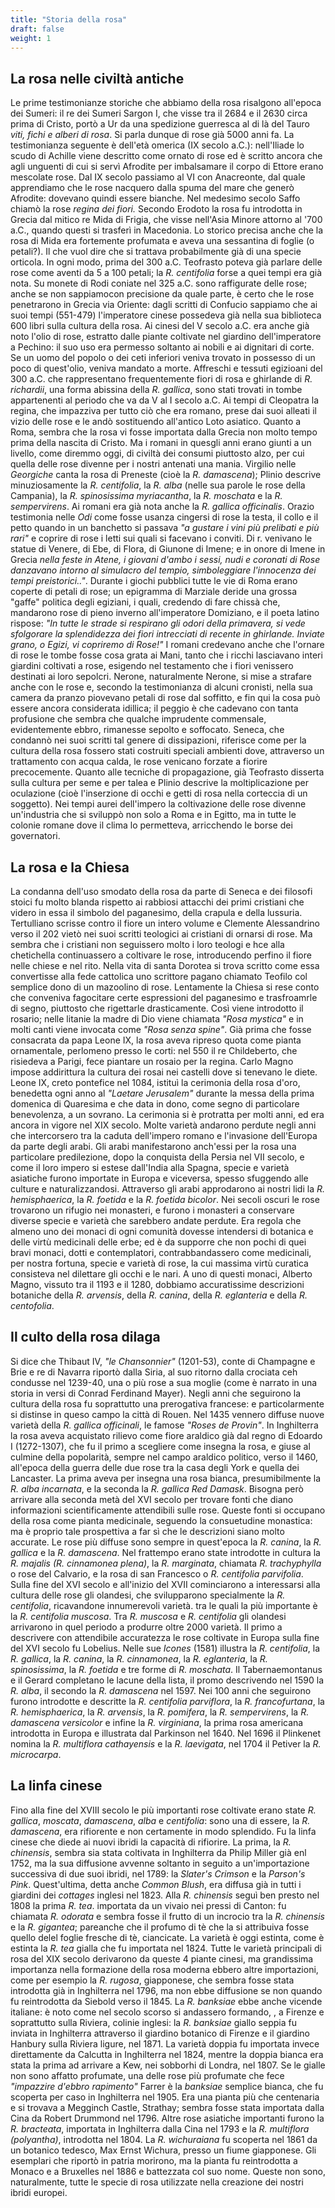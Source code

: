 ```yaml
---
title: "Storia della rosa"
draft: false
weight: 1
---
```


## La rosa nelle civiltà antiche

Le prime testimonianze storiche che abbiamo della rosa risalgono all'epoca dei Sumeri: il re dei Sumeri Sargon I, che visse tra il 2684 e il 2630 circa prima di Cristo, portò a Ur da una spedizione guerresca al di là del Tauro _viti, fichi e alberi di rosa_. Si parla dunque di rose già 5000 anni fa. La testimonianza seguente è dell'età omerica (IX secolo a.C.): nell'Iliade lo scudo di Achille viene descritto come ornato di rose ed è scritto ancora che agli unguenti di cui si servì Afrodite per imbalsamare il corpo di Ettore erano mescolate rose. Dal IX secolo passiamo al VI con Anacreonte, dal quale apprendiamo che le rose nacquero dalla spuma del mare che generò Afrodite: dovevano quindi essere bianche. Nel medesimo secolo Saffo chiamò la rose _regina dei fiori._ Secondo Erodoto la rosa fu introdotta in Grecia dal mitico re Mida di Frigia, che visse nell'Asia Minore attorno al '700 a.C., quando questi si trasferì in Macedonia. Lo storico precisa anche che la rosa di Mida era fortemente profumata e aveva una sessantina di foglie (o petali?). Il che vuol dire che si trattava probabilmente già di una specie orticola. In ogni modo, prima del 300 a.C. Teofrasto poteva già parlare delle rose come aventi da 5 a 100 petali; la _R. centifolia_ forse a quei tempi era già nota. Su monete di Rodi coniate nel 325 a.C. sono raffigurate delle rose; anche se non sappiamocon precisione da quale parte, è certo che le rose penetrarono in Grecia via Oriente: dagli scritti di Confucio sappiamo che ai suoi tempi (551-479) l'imperatore cinese possedeva già nella sua biblioteca 600 libri sulla cultura della rosa. Ai cinesi del V secolo a.C. era anche già noto l'olio di rose, estratto dalle piante coltivate nel giardino dell'imperatore a Pechino: il suo uso era permesso soltanto ai nobili e ai dignitari di corte. Se un uomo del popolo o dei ceti inferiori veniva trovato in possesso di un poco di quest'olio, veniva mandato a morte. Affreschi e tessuti egizioani del 300 a.C. che rappresentano frequentemente fiori di rosa e ghirlande di _R. richardii_, una forma abissina della _R. gallica_, sono stati trovati in tombe appartenenti al periodo che va da V al I secolo a.C. Ai tempi di Cleopatra la regina, che impazziva per tutto ciò che era romano, prese dai suoi alleati il vizio delle rose e le andò sostituendo all'antico Loto asiatico.
Quanto a Roma, sembra che la rosa vi fosse importata dalla Grecia non molto tempo prima della nascita di Cristo. Ma i romani in quesgli anni erano giunti a un livello, come diremmo oggi, di civiltà dei consumi piuttosto alzo, per cui quella delle rose divenne per i nostri antenati una mania. Virgilio nelle _Georgiche_ canta la rosa di Preneste (cioè la _R. damascena_); Plinio descrive minuziosamente la _R. centifolia_, la _R. alba_ (nelle sua parole le rose della Campania), la _R. spinosissima myriacantha_, la _R. moschata_ e la _R. sempervirens_. Ai romani era già nota anche la _R. gallica officinalis_. Orazio testimonia nelle _Odi_ come fosse usanza cingersi di rose la testa, il collo e il petto quando in un banchetto si passava _"a gustare i vini più prelibati e più rari"_ e coprire di rose  i letti sui quali si facevano i conviti. Di r. venivano le statue di Venere, di Ebe, di Flora, di Giunone di Imene; e in onore di Imene in Grecia _nella feste in Atene, i giovani d'ambo i sessi, nudi e coronati di Rose danzavano intorno al simulacro del tempio, simboleggiare l'innocenza dei tempi preistorici.."_. Durante i giochi pubblici tutte le vie di Roma erano coperte di petali di rose; un epigramma di Marziale deride una grossa "gaffe" politica degli egiziani, i quali, credendo di fare chissà che, mandarono rose di pieno inverno all'imperatore Domiziano, e il poeta latino rispose: _"In tutte le strade si respirano gli odori della primavera, si vede sfolgorare la splendidezza dei fiori intrecciati di recente in ghirlande. Inviate grano, o Egizi, vi copriremo di Rose!"_ I romani credevano anche che l'ornare di rose le tombe fosse cosa grata ai Mani, tanto che i ricchi lasciavano interi giardini coltivati a rose, esigendo nel testamento che i fiori venissero destinati ai loro sepolcri. Nerone, naturalmente Nerone, si mise a strafare anche con le rose e, secondo la testimonianza di alcuni cronisti, nella sua camera da pranzo piovevano petali di rose dal soffitto, e fin qui la cosa può essere ancora considerata idillica; il peggio è che cadevano con tanta profusione che sembra che qualche imprudente commensale, evidentemente ebbro, rimanesse sepolto e soffocato. Seneca, che condannò nei suoi scritti tal genere di dissipazioni, riferisce come per la cultura della rosa fossero stati costruiti speciali ambienti dove, attraverso un trattamento con acqua calda, le rose venicano forzate a fiorire precocemente. Quanto alle tecniche di propagazione, già Teofrasto disserta sulla cultura per seme e per talea e Plinio descrive la moltiplicazione per oculazione (cioè l'inserzione di occhi e getti di rosa nella corteccia di un soggetto). Nei tempi aurei dell'impero la coltivazione delle rose divenne un'industria che si sviluppò non solo a Roma e in Egitto, ma in tutte le colonie romane dove il clima lo permetteva, arricchendo le borse dei governatori.

## La rosa e la Chiesa

La condanna dell'uso smodato della rosa da parte di Seneca e dei filosofi stoici fu molto blanda rispetto ai rabbiosi attacchi dei primi cristiani che videro in essa il simbolo del paganesimo, della crapula e della lussuria. Tertulliano scrisse contro il fiore un intero volume e Clemente Alessandrino verso il 202 vietò nei suoi scritti teologici ai cristiani di ornarsi di rose. Ma sembra che i cristiani non seguissero molto i loro teologi e hce alla chetichella continuassero a coltivare le rose, introducendo perfino il fiore nelle chiese e nel rito. Nella vita di santa Dorotea si trova scritto come essa convertisse alla fede cattolica uno scrittore pagano chiamato Teofilo col semplice dono di un mazoolino di rose. Lentamente la Chiesa si rese conto che conveniva fagocitare certe espressioni del paganesimo e trasfroamrle di segno, piuttosto che rigettarle drasticamente. Così viene introdotto il rosario; nelle litanie la madre di Dio viene chiamata _"Rosa mystica"_ e in molti canti viene invocata come _"Rosa senza spine"_. Già prima che fosse consacrata da papa Leone IX, la rosa aveva ripreso quota come pianta ornamentale, perlomeno presso le corti: nel 550 il re Childeberto, che risiedeva a Parigi, fece piantare un rosaio per la regina. Carlo Magno impose addirittura la cultura dei rosai nei castelli dove si tenevano le diete. Leone IX, creto pontefice nel 1084, istituì la cerimonia della rosa d'oro, benedetta ogni anno al _"Laetare Jerusalem"_ durante la messa della prima domenica di Quaresima e che data in dono, come segno di particolare benevolenza, a un sovrano. La cerimonia si è protratta per molti anni, ed era ancora in vigore nel XIX secolo.
Molte varietà andarono perdute negli anni che intercorsero tra la caduta dell'impero romano e l'invasione dell'Europa da parte degli arabi. Gli arabi manifestarono anch'essi per la rosa una particolare predilezione, dopo la conquista della Persia nel VII secolo, e come il loro impero si estese dall'India alla Spagna, specie e varietà asiatiche furono importate in Europa e viceversa, spesso sfuggendo alle culture e naturalizzandosi. Attraverso gli arabi approdarono ai nostri lidi la _R. hemisphaerica_, la _R. foetida_ e la _R. foetida bicolor_. Nei secoli oscuri le rose trovarono un rifugio nei monasteri, e furono i monasteri a conservare diverse specie e varietà che sarebbero andate perdute. Era regola che almeno uno dei monaci di ogni comunità dovesse intendersi di botanica e delle virtù medicinali delle erbe; ed è da supporre che non pochi di quei bravi monaci, dotti e contemplatori, contrabbandassero come medicinali, per nostra fortuna, specie e varietà di rose, la cui massima virtù curatica consisteva nel dilettare gli occhi e le nari. A uno di questi monaci, Alberto Magno, vissuto tra il 1193 e il 1280, dobbiamo accuratissime descrizioni botaniche della _R. arvensis_, della _R. canina_, della _R. eglanteria_ e della _R. centofolia_.

## Il culto della rosa dilaga
Si dice che Thibaut IV, _"le Chansonnier"_ (1201-53), conte di Champagne e Brie e re di Navarra riportò dalla Siria, al suo ritorno dalla crociata ceh condusse nel 1239-40, una o più rose a sua moglie (come è narrato in una storia in versi di Conrad Ferdinand Mayer). Negli anni che seguirono la cultura della rosa fu soprattutto una prerogativa francese: e particolarmente si distinse in queso campo la città di Rouen. Nel 1435 vennero diffuse nuove varietà della _R. gallica officinali_, le famose _"Roses de Provin"_.
In Inghilterra la rosa aveva acquistato rilievo come fiore araldico già dal regno di Edoardo I (1272-1307), che fu il primo a scegliere come insegna la rosa, e giuse al culmine della popolarità, sempre nel campo araldico politico, verso il 1460, all'epoca della guerra delle due rose tra la casa degli York e quella dei Lancaster. La prima aveva per insegna una rosa bianca, presumibilmente la _R. alba incarnata_, e la seconda la _R. gallica Red Damask_. Bisogna però arrivare alla seconda metà del XVI secolo per trovare fonti che diano informazioni scientificamente attendibili sulle rose. Queste fonti si occupano della rosa come pianta medicinale, seguendo la consuetudine monastica: ma è proprio tale prospettiva a far sì che le descrizioni siano molto accurate. Le rose più diffuse sono sempre in quest'epoca la _R. canina_, la _R. gallica_ e la _R. damascena_. Nel frattempo erano state introdotte in cultura la _R. majalis (R. cinnamonea plena)_, la _R. marginata_, chiamata _R. trachyphylla_ o rose del Calvario, e la rosa di san Francesco o _R. centifolia parvifolia_.
Sulla fine del XVI secolo e all'inizio del XVII cominciarono a interessarsi alla cultura delle rose gli olandesi, che svilupparono specialmente la _R. centifolia_, ricavandone innumerevoli varietà. tra le quali la più importante è la _R. centifolia muscosa_. Tra _R. muscosa_ e _R. centifolia_ gli olandesi arrivarono in quel periodo a produrre oltre 2000 varietà. Il primo a descrivere con attendibile accuratezza le rose coltivate in Europa sulla fine del XVI secolo fu Lobelius. Nelle sue _Icones_ (1581) illustra la _R. centifolia_, la _R. gallica_, la _R. canina_, la _R. cinnamonea_, la _R. eglanteria_, la _R. spinosissima_, la _R. foetida_ e tre forme di _R. moschata_. Il Tabernaemontanus e il Gerard completano le lacune della lista, il promo descrivendo nel 1590 la _R. alba_, il secondo la _R. damascena_ nel 1597. 
Nei 100 anni che seguirono furono introdotte e descritte la _R. centifolia parviflora_, la _R. francofurtana_, la _R. hemisphaerica_, la _R. arvensis_, la _R. pomifera_, la _R. sempervirens_, la _R. damascena versicolor_ e infine la _R. virginiana_, la prima rosa americana introdotta in Europa e illustrata dal Parkinson nel 1640. Nel 1696 il Plinkenet nomina la _R. multiflora cathayensis_ e la _R. laevigata_, nel 1704 il Petiver la _R. microcarpa_.

## La linfa cinese
Fino alla fine del XVIII secolo le più importanti rose coltivate erano state _R. gallica_, _moscata_, _damascena_, _alba_ e _centifolia_: sono una di essere, la _R. damascena_, era rifiorente e non certamente in modo splendido. Fu la linfa cinese che diede ai nuovi ibridi la capacità di rifiorire. La prima, la _R. chinensis_, sembra sia stata coltivata in Inghilterra da Philip Miller già enl 1752, ma la sua diffusione avvenne soltanto in seguito a un'importazione successiva di due suoi ibridi, nel 1789: la _Slater's Crimson_ e la _Parson's Pink_. Quest'ultima, detta anche _Common Blush_, era diffusa già in tutti i giardini dei _cottages_ inglesi nel 1823. Alla _R. chinensis_ seguì ben presto nel 1808 la prima _R. tea_. importata da un vivaio nei pressi di Canton: fu chiamata _R. odorata_ e sembra fosse il frutto di un incrocio tra la _R. chinensis_ e la _R. gigantea_; pareanche che il profumo di tè che la si attribuiva fosse quello delel foglie fresche di tè, ciancicate. La varietà è oggi estinta, come è estinta la _R. tea_ gialla che fu importata nel 1824.
Tutte le varietà principali di rosa del XIX secolo derivarono da queste 4 piante cinesi, ma grandissima importanza nella formazione della rosa moderna ebbero altre importazioni, come per esempio la _R. rugosa_, giapponese, che sembra fosse stata introdotta già in Inghilterra nel 1796, ma non ebbe diffusione se non quando fu reintrodotta da Siebold verso il 1845. La _R. banksiae_ ebbe anche vicende italiane: è noto come nel secolo scorso si andassero formando, , a Firenze e soprattutto sulla Riviera, colinie inglesi: la _R. banksiae_ giallo seppia fu inviata in Inghilterra attraverso il giardino botanico di Firenze e il giardino Hanbury sulla Riviera ligure, nel 1871. La varietà doppia fu importata invece direttamente da Calcutta in Inghilterra nel 1824, mentre la doppia bianca era stata la prima ad arrivare a Kew, nei sobborhi di Londra, nel 1807. Se le gialle non sono affatto profumate, una delle rose più profumate che fece _"impazzire d'ebbro rapimento"_ Farrer è la _banksiae_ semplice bianca, che fu scoperta per caso in Inghilterra nel 1905. Era una pianta più che centenaria e si trovava a Megginch Castle, Strathay; sembra fosse stata importata dalla Cina da Robert Drummond nel 1796. Altre rose asiatiche importanti furono la _R. bracteata_, importata in Inghilterra dalla Cina nel 1793 e la _R. multiflora (polyantha)_, introdotta nel 1804. La _R. wichuraiana_ fu scoperta nel 1861 da un botanico tedesco, Max Ernst Wichura, presso un fiume giapponese. Gli esemplari che riportò in patria morirono, ma la pianta fu reintrodotta a Monaco e a Bruxelles nel 1886 e battezzata col suo nome. Queste non sono, naturalmente, tutte le specie di rosa utilizzate nella creazione dei nostri ibridi europei.